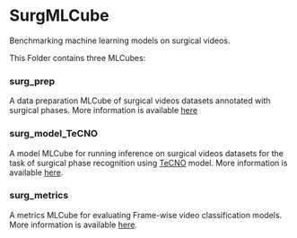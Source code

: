 # SurgMLCube

Benchmarking machine learning models on surgical videos.

This Folder contains three MLCubes:

### surg_prep

A data preparation MLCube of surgical videos datasets annotated with surgical phases. More information is available [here](surg_prep/README.md)


### surg_model_TeCNO

A model MLCube for running inference on surgical videos datasets for the task of surgical phase recognition using [TeCNO](https://doi.org/10.1007/978-3-030-59716-0_33) model. More information is available [here](surg_model_TeCNO/README.md).

### surg_metrics

A metrics MLCube for evaluating Frame-wise video classification models. More information is available [here](surg_metrics/README.md).
